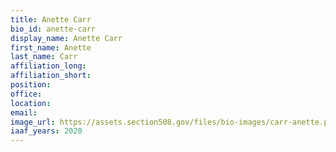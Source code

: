 ```yaml
---
title: Anette Carr
bio_id: anette-carr
display_name: Anette Carr
first_name: Anette
last_name: Carr
affiliation_long: 
affiliation_short: 
position: 
office: 
location: 
email: 
image_url: https://assets.section508.gov/files/bio-images/carr-anette.png
iaaf_years: 2020
---
```

